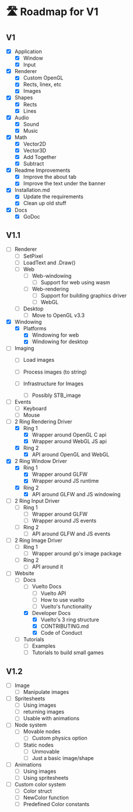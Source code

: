 # 🛣️ Roadmap for V1

## V1

- [x] Application
  - [x] Window
  - [x] Input

- [x] Renderer
  - [x] Custom OpenGL
  - [x] Rects, linex, etc
  - [x] Images

- [x] Shapes
  - [x] Rects
  - [x] Lines

- [x] Audio
  - [x] Sound
  - [x] Music

- [x] Math
  - [x] Vector2D
  - [x] Vector3D
  - [x] Add Together
  - [x] Subtract

- [x] Readme Improvements
  - [x] Improve the about tab
  - [x] Improve the text under the banner

- [x] Installation.md
  - [x] Update the requirements
  - [x] Clean up old stuff

- [x] Docs
  - [x] GoDoc

## V1.1

- [ ] Renderer
  - [ ] SetPixel
  - [ ] LoadText and .Draw()
  - [ ] Web
    - [ ] Web-windowing
      - [ ] Support for web using wasm
    - [ ] Web-rendering
      - [ ] Support for building graphics driver
      - [ ] WebGL
  - [ ] Desktop
    - [ ] Move to OpenGL v3.3

- [x] Windowing
  - [x] Platforms
    - [x] Windowing for web
    - [x] Windowing for desktop

- [ ] Imaging
  - [ ] Load images
  - [ ] Process images (to string)

  - [ ] Infrastructure for Images
    - [ ] Possibly STB_image

- [ ] Events
  - [ ] Keyboard
  - [ ] Mouse

- [ ] 2 Ring Rendering Driver
  - [x] Ring 1
    - [x] Wrapper around OpenGL C api
    - [x] Wrapper around WebGL JS api
  - [x] Ring 2
    - [x] API around OpenGL and WebGL

- [x] 2 Ring Window Driver
  - [x] Ring 1
    - [x] Wrapper around GLFW
    - [x] Wrapper around JS runtime
  - [x] Ring 2
    - [x] API around GLFW and JS windowing

- [ ] 2 Ring Input Driver
  - [ ] Ring 1
    - [ ] Wrapper around GLFW
    - [ ] Wrapper around JS events
  - [ ] Ring 2
    - [ ] API around GLFW and JS events

- [ ] 2 Ring Image Driver
  - [ ] Ring 1
    - [ ] Wrapper around go's image package
  - [ ] Ring 2
    - [ ] API around it

- [ ] Website
  - [ ] Docs
    - [ ] Vuelto Docs
      - [ ] Vuelto API
      - [ ] How to use vuelto
      - [ ] Vuelto's functionality
    - [x] Developer Docs
      - [x] Vuelto's 3 ring structure
      - [x] CONTRIBUTING.md
      - [x] Code of Conduct
  - [ ] Tutorials
    - [ ] Examples
    - [ ] Tutorials to build small games

## V1.2

- [ ] Image
  - [ ] Manipulate images

- [ ] Spritesheets
  - [ ] Using images
  - [ ] returning images
  - [ ] Usable with animations

- [ ] Node system
  - [ ] Movable nodes
    - [ ] Custom physics option
  - [ ] Static nodes
    - [ ] Unmovable
    - [ ] Just a basic image/shape

- [ ] Animations
  - [ ] Using images
  - [ ] Using spritesheets

- [ ] Custom color system
  - [ ] Color struct
  - [ ] NewColor function
  - [ ] Predefined Color constants

